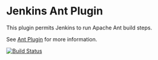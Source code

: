 Jenkins Ant Plugin
=========================

This plugin permits Jenkins to run Apache Ant build steps.

See [Ant Plugin](https://wiki.jenkins-ci.org/display/JENKINS/Ant+Plugin) for more information.

[![Build Status](https://buildhive.cloudbees.com/job/jenkinsci/job/ant-plugin/badge/icon)](https://buildhive.cloudbees.com/job/jenkinsci/job/ant-plugin/)
